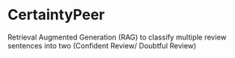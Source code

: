 # CertaintyPeer
 Retrieval Augmented Generation (RAG) to classify multiple review sentences into two (Confident Review/ Doubtful Review)
